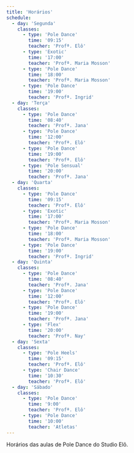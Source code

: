 ```yaml
---
title: 'Horários'
schedule:
  - day: 'Segunda'
    classes:
      - type: 'Pole Dance'
        time: '09:15'
        teacher: 'Profª. Elô'
      - type: 'Exotic'
        time: '17:00'
        teacher: 'Profª. Maria Mosson'
      - type: 'Pole Dance'
        time: '18:00'
        teacher: 'Profª. Maria Mosson'
      - type: 'Pole Dance'
        time: '19:00'
        teacher: 'Profª. Ingrid'
  - day: 'Terça'
    classes:
      - type: 'Pole Dance'
        time: '08:40'
        teacher: 'Profª. Jana'
      - type: 'Pole Dance'
        time: '12:00'
        teacher: 'Profª. Elô'
      - type: 'Pole Dance'
        time: '19:00'
        teacher: 'Profª. Elô'
      - type: 'Pole Sensual'
        time: '20:00'
        teacher: 'Profª. Jana'
  - day: 'Quarta'
    classes:
      - type: 'Pole Dance'
        time: '09:15'
        teacher: 'Profª. Elô'
      - type: 'Exotic'
        time: '17:00'
        teacher: 'Profª. Maria Mosson'
      - type: 'Pole Dance'
        time: '18:00'
        teacher: 'Profª. Maria Mosson'
      - type: 'Pole Dance'
        time: '19:00'
        teacher: 'Profª. Ingrid'
  - day: 'Quinta'
    classes:
      - type: 'Pole Dance'
        time: '08:40'
        teacher: 'Profª. Jana'
      - type: 'Pole Dance'
        time: '12:00'
        teacher: 'Profª. Elô'
      - type: 'Pole Dance'
        time: '19:00'
        teacher: 'Profª. Jana'
      - type: 'Flex'
        time: '20:00'
        teacher: 'Profª. Nay'
  - day: 'Sexta'
    classes:
      - type: 'Pole Heels'
        time: '09:15'
        teacher: 'Profª. Elô'
      - type: 'Chair Dance'
        time: '10:30'
        teacher: 'Profª. Elô'
  - day: 'Sábado'
    classes:
      - type: 'Pole Dance'
        time: '9:00'
        teacher: 'Profª. Elô'
      - type: 'Pole Dance'
        time: '10:00'
        teacher: 'Atletas'
---
```


Horários das aulas de Pole Dance do Studio Elô.
